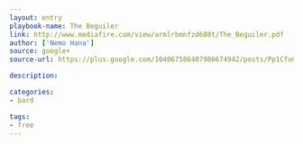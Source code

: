 ```yaml
---
layout: entry
playbook-name: The Beguiler
link: http://www.mediafire.com/view/armlrbmnfzd608t/The_Beguiler.pdf
author: ['Nemo Hana']
source: google+
source-url: https://plus.google.com/104067586407986674942/posts/Pp1Cfu69p2U

description:

categories:
- bard

tags:
- free
---
```

